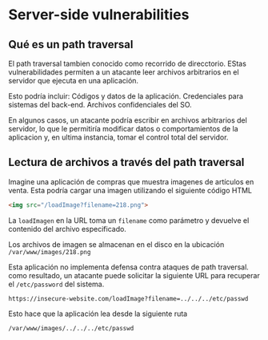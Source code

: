# Server-side vulnerabilities

## Qué es un path traversal

El path traversal tambien conocido como recorrido de direcctorio. EStas vulnerabilidades permiten a un atacante leer archivos arbitrarios en el servidor que ejecuta en una aplicación.

Esto podría incluir:
Códigos y datos de la aplicación.
Credenciales para sistemas del back-end.
Archivos confidenciales del SO.

En algunos casos, un atacante podría escribir en archivos arbitrarios del servidor, lo que le permitiría modificar datos o comportamientos de la aplicacion y, en ultima instancia, tomar el control total del servidor.

## Lectura de archivos a través del path traversal

Imagine una aplicación de compras que muestra imagenes de artículos en venta. Esta podría cargar una imagen utilizando el siguiente código HTML

```html
<img src="/loadImage?filename=218.png">
```

La `loadImagen` en la URL toma un `filename` como parámetro y devuelve el contenido del archivo especificado.

Los archivos de imagen se almacenan en el disco en la ubicación `/var/www/images/218.png`

Esta aplicación no implementa defensa contra ataques de path traversal. 
como resultado, un atacante puede solicitar la siguiente URL para recuperar el `/etc/password` del sistema.

`https://insecure-website.com/loadImage?filename=../../../etc/passwd`


Esto hace que la aplicación lea desde la siguiente ruta

`/var/www/images/../../../etc/passwd`
